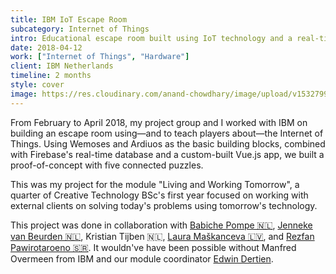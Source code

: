 ```yaml
---
title: IBM IoT Escape Room
subcategory: Internet of Things
intro: Educational escape room built using IoT technology and a real-time database with IBM for a module project in April 2018.
date: 2018-04-12
work: ["Internet of Things", "Hardware"]
client: IBM Netherlands
timeline: 2 months
style: cover
image: https://res.cloudinary.com/anand-chowdhary/image/upload/v1532799287/portfolio/ibm-iot-escape-room_2x.png
---
```


From February to April 2018, my project group and I worked with IBM on building an escape room using—and to teach players about—the Internet of Things. Using Wemoses and Ardiuos as the basic building blocks, combined with Firebase's real-time database and a custom-built Vue.js app, we built a proof-of-concept with five connected puzzles.

This was my project for the module "Living and Working Tomorrow", a quarter of Creative Technology BSc's first year focused on working with external clients on solving today's problems using tomorrow's technology.

<div class="two-images">
	<div><img alt="" src="https://res.cloudinary.com/anand-chowdhary/image/upload/v1534759986/projects/ibm-iot-escape-room/1.jpg"></div>
	<div><img alt="" src="https://res.cloudinary.com/anand-chowdhary/image/upload/v1534759986/projects/ibm-iot-escape-room/2.jpg"></div>
</div>
<div class="two-images">
	<div><img alt="" src="https://res.cloudinary.com/anand-chowdhary/image/upload/v1534759986/projects/ibm-iot-escape-room/3.jpg"></div>
	<div><img alt="" src="https://res.cloudinary.com/anand-chowdhary/image/upload/v1534759986/projects/ibm-iot-escape-room/4.jpg"></div>
</div>
<div class="two-images">
	<div><img alt="" src="https://res.cloudinary.com/anand-chowdhary/image/upload/v1534759986/projects/ibm-iot-escape-room/5.jpg"></div>
	<div><img alt="" src="https://res.cloudinary.com/anand-chowdhary/image/upload/v1534759986/projects/ibm-iot-escape-room/6.jpg"></div>
</div>

<footer>This project was done in collaboration with <a href="https://portfolio.cr.utwente.nl/student/babichepompe/">Babiche Pompe 🇳🇱</a>, <a href="https://portfolio.cr.utwente.nl/student/beurden/">Jenneke van Beurden 🇳🇱</a>, Kristian Tijben 🇳🇱, <a href="https://portfolio.cr.utwente.nl/student/maskanceval/">Laura Maškanceva 🇱🇻</a>, and <a href="https://portfolio.cr.utwente.nl/student/pawirotaroenorzg/">Rezfan Pawirotaroeno 🇸🇷</a>. It wouldn've have been possible without Manfred Overmeen from IBM and our module coordinator <a href="http://edwindertien.nl/" target="_blank" rel="noopener noreferrer">Edwin Dertien</a>.</footer>